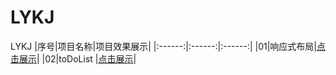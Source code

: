 # LYKJ
LYKJ
|序号|项目名称|项目效果展示|
|:------:|:------:|:------:|
|01|响应式布局|[点击展示](https://aq109.github.io/LYKJ/响应式布局案例/index.html)|
|02|toDoList |[点击展示](https://aq109.github.io/LYKJ/toDoList/2022-8-9/2022-8.09.html)|
